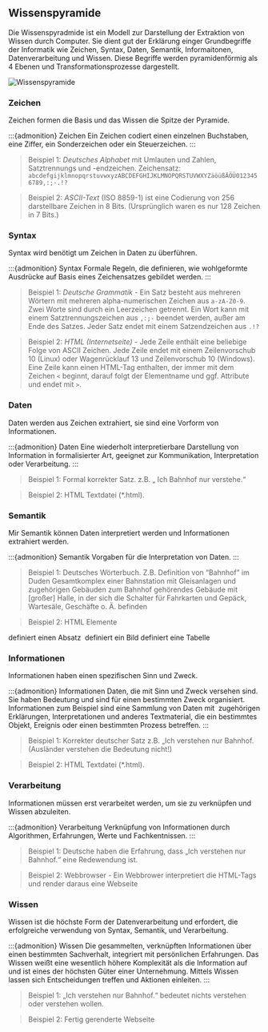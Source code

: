 ## Wissenspyramide

Die Wissenspyradmide ist ein Modell zur Darstellung der Extraktion von Wissen durch Computer. Sie dient gut der Erklärung einger Grundbegriffe der Informatik wie Zeichen, Syntax, Daten, Semantik, Informaitonen, Datenverarbeitung und Wissen. Diese Begriffe werden pyramidenförmig als 4 Ebenen und Transformationsprozesse dargestellt.

![Wissenspyramide](images/wissenspyramide.svg)

### Zeichen

Zeichen formen die Basis und das Wissen die Spitze der Pyramide.

:::{admonition} Zeichen
Ein Zeichen codiert einen einzelnen Buchstaben, eine Ziffer, ein Sonderzeichen oder ein Steuerzeichen. 
:::

> Beispiel 1: *Deutsches Alphabet* mit Umlauten und Zahlen, Satztrennungs und -endzeichen. Zeichensatz: `abcdefgijklmnopqrstuvwxyzABCDEFGHIJKLMNOPQRSTUVWXYZäöüßÄÖÜ0123456789,:;-.!?`

> Beispiel 2: *ASCII-Text* (ISO 8859-1) ist eine Codierung von 256 darstellbare Zeichen in 8 Bits. (Ursprünglich waren es nur 128 Zeichen in 7 Bits.)


### Syntax

Syntax wird benötigt um Zeichen in Daten zu überführen.

:::{admonition} Syntax
Formale Regeln, die definieren, wie wohlgeformte Ausdrücke auf Basis eines Zeichensatzes gebildet werden.
:::

> Beispiel 1: *Deutsche Grammatik* - 
Ein Satz besteht aus mehreren Wörtern mit mehreren alpha-numerischen Zeichen aus `a-zA-Z0-9`. Zwei Worte sind durch ein Leerzeichen getrennt. Ein Wort kann mit einem Satztrennungszeichen aus `,:;-` beendet werden, außer am Ende des Satzes. Jeder Satz endet mit einem Satzendzeichen aus `.!?`

> Beispiel 2: *HTML (Internetseite)* - Jede Zeile enthält eine beliebige Folge von ASCII Zeichen. Jede Zeile endet mit einem Zeilenvorschub 10 (Linux) oder Wagenrücklauf 13 und Zeilenvorschub 10 (Windows). Eine Zeile kann einen HTML-Tag enthalten, der immer mit dem Zeichen `<` beginnt, darauf folgt der Elementname und ggf. Attribute und endet mit `>`.

### Daten

Daten werden aus Zeichen extrahiert, sie sind eine Vorform von Informationen.

:::{admonition} Daten
Eine wiederholt interpretierbare Darstellung von Information in formalisierter Art, geeignet zur Kommunikation, Interpretation oder Verarbeitung.
:::

> Beispiel 1: Formal korrekter Satz. z.B. „ Ich Bahnhof nur verstehe.“

> Beispiel 2: HTML Textdatei (*.html). 

### Semantik

Mir Semantik können Daten interpretiert werden und Informationen extrahiert werden.

:::{admonition} Semantik
Vorgaben für die Interpretation von Daten.
:::

> Beispiel 1: Deutsches Wörterbuch. Z.B. Definition von “Bahnhof” im Duden Gesamtkomplex einer Bahnstation mit Gleisanlagen und zugehörigen Gebäuden zum Bahnhof gehörendes Gebäude mit [großer] Halle, in der sich die Schalter für Fahrkarten und Gepäck, Wartesäle, Geschäfte o. Ä. befinden

> Beispiel 2: HTML Elemente
<p> definiert einen Absatz
<img> definiert ein Bild
<table> definiert eine Tabelle


### Informationen

Informationen haben einen spezifischen Sinn und Zweck.

:::{admonition} Informationen
Daten, die mit Sinn und Zweck versehen sind. Sie haben Bedeutung und sind für einen bestimmten Zweck organisiert. Informationen zum Beispiel sind eine Sammlung von Daten mit  zugehörigen Erklärungen, Interpretationen und anderes Textmaterial, die ein bestimmtes Objekt, Ereignis oder einen bestimmten Prozess betreffen.
:::


> Beispiel 1: Korrekter deutscher Satz z.B. „Ich verstehen nur Bahnhof.(Ausländer verstehen die Bedeutung nicht!)

> Beispiel 2: HTML Textdatei (*.html). 

### Verarbeitung

Informationen müssen erst verarbeitet werden, um sie zu verknüpfen und Wissen abzuleiten.

:::{admonition} Verarbeitung
Verknüpfung von Informationen durch Algorithmen, Erfahrungen, Werte und Fachkentnissen.
:::

> Beispiel 1: Deutsche haben die Erfahrung, dass „Ich verstehen nur Bahnhof.“ eine Redewendung ist.

> Beispiel 2: Webbrowser - Ein Webbrower interpretiert die HTML-Tags und render daraus eine Webseite


### Wissen

Wissen ist die höchste Form der Datenverarbeitung und erfordert, die erfolgreiche verwendung von Syntax, Semantik, und Verarbeitung.

:::{admonition} Wissen
Die gesammelten, verknüpften Informationen über einen bestimmten Sachverhalt, integriert mit persönlichen Erfahrungen. Das Wissen weißt eine wesentlich höhere Komplexität als die Information auf und ist eines der höchsten Güter einer Unternehmung. Mittels Wissen lassen sich Entscheidungen treffen und Aktionen einleiten.
:::

> Beispiel 1: „Ich verstehen nur Bahnhof.“ bedeutet nichts verstehen oder verstehen wollen.

> Beispiel 2: Fertig gerenderte Webseite